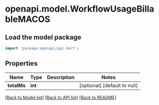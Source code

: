 # openapi.model.WorkflowUsageBillableMACOS

## Load the model package
```dart
import 'package:openapi/api.dart';
```

## Properties
Name | Type | Description | Notes
------------ | ------------- | ------------- | -------------
**totalMs** | **int** |  | [optional] [default to null]

[[Back to Model list]](../README.md#documentation-for-models) [[Back to API list]](../README.md#documentation-for-api-endpoints) [[Back to README]](../README.md)


